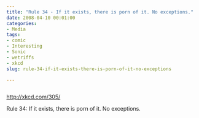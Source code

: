 ```yaml
---
title: "Rule 34 - If it exists, there is porn of it. No exceptions."
date: 2008-04-10 00:01:00
categories:
- Media
tags:
- comic
- Interesting
- Sonic
- wetriffs
- xkcd
slug: rule-34-if-it-exists-there-is-porn-of-it-no-exceptions

---
```


<a href="http://xkcd.com/305/"><img class="alignnone size-full wp-image-425" title="rule_34" src="/public/uploads/2008/04/rule_34.png" alt="" /></a>

<a href="http://xkcd.com/305/">http://xkcd.com/305/</a>

Rule 34: If it exists, there is porn of it. No exceptions.

